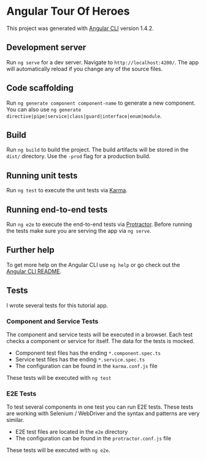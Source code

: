 # Angular Tour Of Heroes

This project was generated with [Angular CLI](https://github.com/angular/angular-cli) version 1.4.2.

## Development server

Run `ng serve` for a dev server. Navigate to `http://localhost:4200/`. The app will automatically reload if you change any of the source files.

## Code scaffolding

Run `ng generate component component-name` to generate a new component. You can also use `ng generate directive|pipe|service|class|guard|interface|enum|module`.

## Build

Run `ng build` to build the project. The build artifacts will be stored in the `dist/` directory. Use the `-prod` flag for a production build.

## Running unit tests

Run `ng test` to execute the unit tests via [Karma](https://karma-runner.github.io).

## Running end-to-end tests

Run `ng e2e` to execute the end-to-end tests via [Protractor](http://www.protractortest.org/).
Before running the tests make sure you are serving the app via `ng serve`.

## Further help

To get more help on the Angular CLI use `ng help` or go check out the [Angular CLI README](https://github.com/angular/angular-cli/blob/master/README.md).

## Tests

I wrote several tests for this tutorial app.

### Component and Service Tests

The component and service tests will be executed in a browser. Each test checks a component or service for itself. The data for the tests is mocked.

- Component test files has the ending `*.component.spec.ts`
- Service test files has the ending `*.service.spec.ts`
- The configuration can be found in the `karma.conf.js` file

These tests will be executed with `ng test`

### E2E Tests

To test several components in one test you can run E2E tests. These tests are working with Selenium / WebDriver and the syntax and patterns are very similar.

- E2E test files are located in the `e2e` directory
- The configuration can be found in the `protractor.conf.js` file

These tests will be executed with `ng e2e`.
